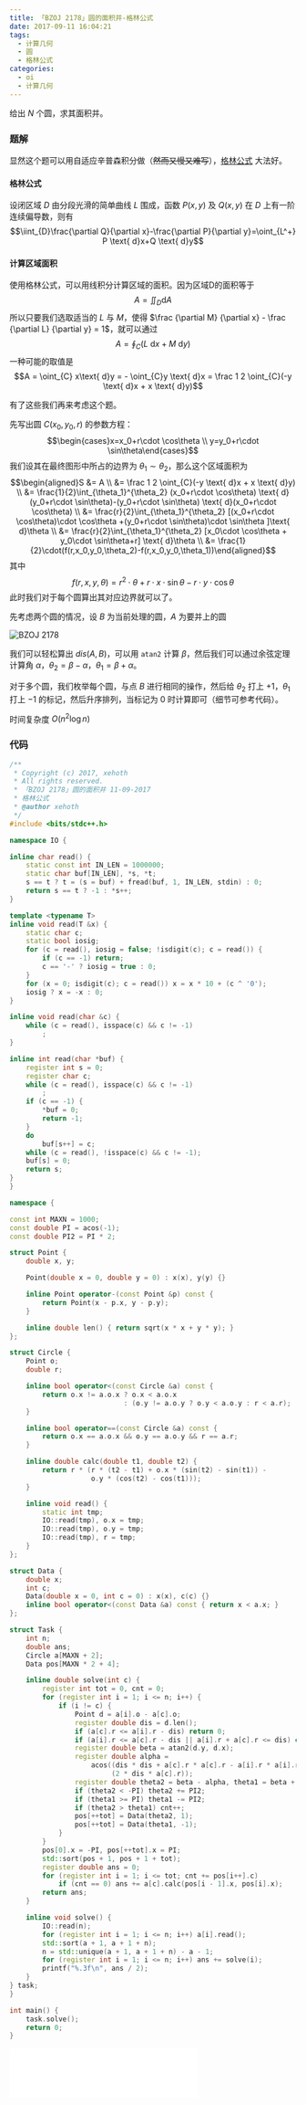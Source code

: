 ```yaml
---
title: 「BZOJ 2178」圆的面积并-格林公式
date: 2017-09-11 16:04:21
tags:
  - 计算几何
  - 圆
  - 格林公式
categories:
  - oi
  - 计算几何
---
```

给出 $N$ 个圆，求其面积并。

<!-- more -->

### 题解
显然这个题可以用自适应辛普森积分做（~~然而又慢又难写~~），[格林公式](https://zh.wikipedia.org/zh-hans/格林公式) 大法好。

#### 格林公式
设闭区域 $D$ 由分段光滑的简单曲线 $L$ 围成，函数 $P(x, y)$ 及 $Q(x, y)$ 在 $D$ 上有一阶连续偏导数，则有
$$\iint_{D}\frac{\partial Q}{\partial x}-\frac{\partial P}{\partial y}=\oint_{L^+} P \text{ d}x+Q \text{ d}y$$

#### 计算区域面积
使用格林公式，可以用线积分计算区域的面积。因为区域D的面积等于
$$A = \iint_{D}\text{d} A$$
所以只要我们选取适当的 $L$ 与 $M$，使得 $\frac {\partial M} {\partial x} - \frac {\partial L} {\partial y} = 1$，就可以通过
$$A = \oint_{C}(L \text{ d}x + M \text{ d}y)$$
一种可能的取值是
$$A = \oint_{C} x\text{ d}y = - \oint_{C}y \text{ d}x = \frac 1 2 \oint_{C}(-y \text{ d}x + x \text{ d}y)$$

有了这些我们再来考虑这个题。

先写出圆 $C(x_0, y_0, r)$ 的参数方程：
$$\begin{cases}x=x_0+r\cdot \cos\theta \\ y=y_0+r\cdot \sin\theta\end{cases}$$
我们设其在最终图形中所占的边界为 $\theta _1 \sim \theta _2$，那么这个区域面积为
$$\begin{aligned}S &= A \\
&= \frac 1 2 \oint_{C}(-y \text{ d}x + x \text{ d}y) \\ 
&= \frac{1}{2}\int_{\theta_1}^{\theta_2} (x_0+r\cdot \cos\theta) \text{ d}(y_0+r\cdot \sin\theta)-(y_0+r\cdot \sin\theta) \text{ d}(x_0+r\cdot \cos\theta) \\
&= \frac{r}{2}\int_{\theta_1}^{\theta_2} [(x_0+r\cdot \cos\theta)\cdot \cos\theta +(y_0+r\cdot \sin\theta)\cdot \sin\theta ]\text{ d}\theta \\
&= \frac{r}{2}\int_{\theta_1}^{\theta_2} [x_0\cdot \cos\theta + y_0\cdot \sin\theta+r] \text{ d}\theta \\ 
&= \frac{1}{2}\cdot(f(r,x_0,y_0,\theta_2)-f(r,x_0,y_0,\theta_1))\end{aligned}$$
其中
$$f(r,x,y,\theta)=r^2\cdot \theta+r\cdot x\cdot \sin\theta-r\cdot y\cdot \cos\theta$$
此时我们对于每个圆算出其对应边界就可以了。

先考虑两个圆的情况，设 $B$ 为当前处理的圆，$A$ 为要并上的圆

![BZOJ 2178](/images/BZOJ2178.png)

我们可以轻松算出 $dis(A, B)$，可以用 `atan2` 计算 $\beta$，然后我们可以通过余弦定理计算角 $\alpha$，$\theta _2 = \beta - \alpha$，$\theta _1 = \beta + \alpha$。

对于多个圆，我们枚举每个圆，与点 $B$ 进行相同的操作，然后给 $\theta _2$ 打上 $+1$，$\theta _1$ 打上 $-1$ 的标记，然后升序排列，当标记为 $0$ 时计算即可（细节可参考代码）。

时间复杂度 $O(n ^ 2 \log n)$

### 代码
``` cpp
/**
 * Copyright (c) 2017, xehoth
 * All rights reserved.
 * 「BZOJ 2178」圆的面积并 11-09-2017
 * 格林公式
 * @author xehoth
 */
#include <bits/stdc++.h>

namespace IO {

inline char read() {
    static const int IN_LEN = 1000000;
    static char buf[IN_LEN], *s, *t;
    s == t ? t = (s = buf) + fread(buf, 1, IN_LEN, stdin) : 0;
    return s == t ? -1 : *s++;
}

template <typename T>
inline void read(T &x) {
    static char c;
    static bool iosig;
    for (c = read(), iosig = false; !isdigit(c); c = read()) {
        if (c == -1) return;
        c == '-' ? iosig = true : 0;
    }
    for (x = 0; isdigit(c); c = read()) x = x * 10 + (c ^ '0');
    iosig ? x = -x : 0;
}

inline void read(char &c) {
    while (c = read(), isspace(c) && c != -1)
        ;
}

inline int read(char *buf) {
    register int s = 0;
    register char c;
    while (c = read(), isspace(c) && c != -1)
        ;
    if (c == -1) {
        *buf = 0;
        return -1;
    }
    do
        buf[s++] = c;
    while (c = read(), !isspace(c) && c != -1);
    buf[s] = 0;
    return s;
}
}

namespace {

const int MAXN = 1000;
const double PI = acos(-1);
const double PI2 = PI * 2;

struct Point {
    double x, y;

    Point(double x = 0, double y = 0) : x(x), y(y) {}

    inline Point operator-(const Point &p) const {
        return Point(x - p.x, y - p.y);
    }

    inline double len() { return sqrt(x * x + y * y); }
};

struct Circle {
    Point o;
    double r;

    inline bool operator<(const Circle &a) const {
        return o.x != a.o.x ? o.x < a.o.x
                            : (o.y != a.o.y ? o.y < a.o.y : r < a.r);
    }

    inline bool operator==(const Circle &a) const {
        return o.x == a.o.x && o.y == a.o.y && r == a.r;
    }

    inline double calc(double t1, double t2) {
        return r * (r * (t2 - t1) + o.x * (sin(t2) - sin(t1)) -
                    o.y * (cos(t2) - cos(t1)));
    }

    inline void read() {
        static int tmp;
        IO::read(tmp), o.x = tmp;
        IO::read(tmp), o.y = tmp;
        IO::read(tmp), r = tmp;
    }
};

struct Data {
    double x;
    int c;
    Data(double x = 0, int c = 0) : x(x), c(c) {}
    inline bool operator<(const Data &a) const { return x < a.x; }
};

struct Task {
    int n;
    double ans;
    Circle a[MAXN + 2];
    Data pos[MAXN * 2 + 4];

    inline double solve(int c) {
        register int tot = 0, cnt = 0;
        for (register int i = 1; i <= n; i++) {
            if (i != c) {
                Point d = a[i].o - a[c].o;
                register double dis = d.len();
                if (a[c].r <= a[i].r - dis) return 0;
                if (a[i].r <= a[c].r - dis || a[i].r + a[c].r <= dis) continue;
                register double beta = atan2(d.y, d.x);
                register double alpha =
                    acos((dis * dis + a[c].r * a[c].r - a[i].r * a[i].r) /
                         (2 * dis * a[c].r));
                register double theta2 = beta - alpha, theta1 = beta + alpha;
                if (theta2 < -PI) theta2 += PI2;
                if (theta1 >= PI) theta1 -= PI2;
                if (theta2 > theta1) cnt++;
                pos[++tot] = Data(theta2, 1);
                pos[++tot] = Data(theta1, -1);
            }
        }
        pos[0].x = -PI, pos[++tot].x = PI;
        std::sort(pos + 1, pos + 1 + tot);
        register double ans = 0;
        for (register int i = 1; i <= tot; cnt += pos[i++].c)
            if (cnt == 0) ans += a[c].calc(pos[i - 1].x, pos[i].x);
        return ans;
    }

    inline void solve() {
        IO::read(n);
        for (register int i = 1; i <= n; i++) a[i].read();
        std::sort(a + 1, a + 1 + n);
        n = std::unique(a + 1, a + 1 + n) - a - 1;
        for (register int i = 1; i <= n; i++) ans += solve(i);
        printf("%.3f\n", ans / 2);
    }
} task;
}

int main() {
    task.solve();
    return 0;
}
```

<iframe frameborder="no" border="0" marginwidth="0" marginheight="0" width=330 height=86 src="//music.163.com/outchain/player?type=2&id=29154889&auto=1&height=66"></iframe>